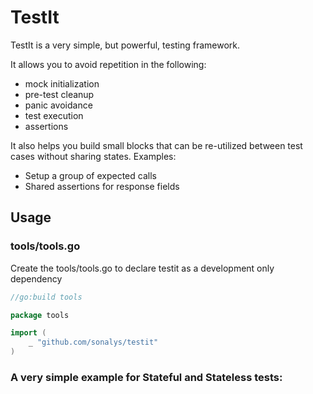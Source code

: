 # TestIt

TestIt is a very simple, but powerful, testing framework.

It allows you to avoid repetition in the following:

* mock initialization
* pre-test cleanup
* panic avoidance
* test execution
* assertions

It also helps you build small blocks that can be re-utilized between test cases without sharing states. Examples:

* Setup a group of expected calls
* Shared assertions for response fields

## Usage

### tools/tools.go

Create the tools/tools.go to declare testit as a development only dependency

```go
//go:build tools

package tools

import (
	_ "github.com/sonalys/testit"
)

```

### A very simple example for Stateful and Stateless tests:

```go
```